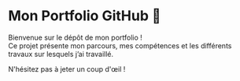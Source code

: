 # Mon Portfolio GitHub 🚀

Bienvenue sur le dépôt de mon portfolio !  
Ce projet présente mon parcours, mes compétences et les différents travaux sur lesquels j’ai travaillé.  

N'hésitez pas à jeter un coup d'œil !  